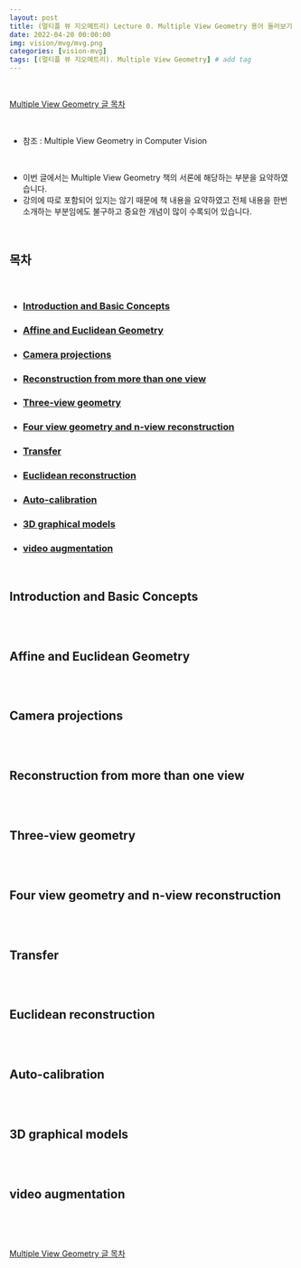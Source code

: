 ```yaml
---
layout: post
title: (멀티플 뷰 지오메트리) Lecture 0. Multiple View Geometry 용어 둘러보기
date: 2022-04-20 00:00:00
img: vision/mvg/mvg.png
categories: [vision-mvg] 
tags: [(멀티플 뷰 지오메트리). Multiple View Geometry] # add tag
---
```


<br>

[Multiple View Geometry 글 목차](https://gaussian37.github.io/vision-mvg-table/)

<br>

- 참조 : Multiple View Geometry in Computer Vision

<br>

- 이번 글에서는 Multiple View Geometry 책의 서론에 해당하는 부분을 요약하였습니다.
- 강의에 따로 포함되어 있지는 않기 때문에 책 내용을 요약하였고 전체 내용을 한번 소개하는 부분임에도 불구하고 중요한 개념이 많이 수록되어 있습니다.

<br>

## **목차**

<br>

- ### [Introduction and Basic Concepts](#introduction-and-basic-concepts-1)
- ### [Affine and Euclidean Geometry](#affine-and-euclidean-geometry-1)
- ### [Camera projections](#)
- ### [Reconstruction from more than one view](#)
- ### [Three-view geometry](#)
- ### [Four view geometry and n-view reconstruction](#)
- ### [Transfer](#)
- ### [Euclidean reconstruction](#)
- ### [Auto-calibration](#)
- ### [3D graphical models](#)
- ### [video augmentation](#)

<br>

## **Introduction and Basic Concepts**

<br>

<br>

## **Affine and Euclidean Geometry**

<br>

<br>

## **Camera projections**

<br>

<br>

## **Reconstruction from more than one view**

<br>

<br>

## **Three-view geometry**

<br>

<br>

## **Four view geometry and n-view reconstruction**

<br>

<br>

## **Transfer**

<br>

<br>

## **Euclidean reconstruction**

<br>

<br>

## **Auto-calibration**

<br>

<br>

## **3D graphical models**

<br>

<br>

## **video augmentation**

<br>

<br>


<br>

[Multiple View Geometry 글 목차](https://gaussian37.github.io/vision-mvg-table/)

<br>
